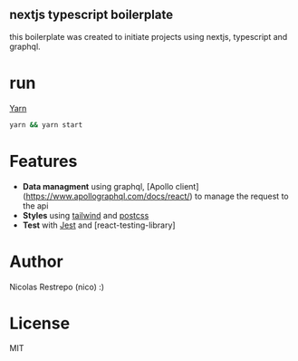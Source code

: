 ## nextjs typescript boilerplate

this boilerplate was created to initiate projects using nextjs, typescript and graphql.

# run

[Yarn](https://github.com/yarnpkg/)

```sh
yarn && yarn start

```

# Features

* **Data managment**  using graphql, [Apollo client] (https://www.apollographql.com/docs/react/) to manage the request to the api
* **Styles** using [tailwind](https://tailwindcss.com) and [postcss](https://postcss.org/)
* **Test** with [Jest](https://jestjs.io/) and [react-testing-library]

# Author 
Nicolas Restrepo (nico) :)

# License 

MIT

